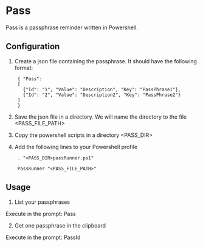 Pass
====

Pass is a passphrase reminder written in Powershell.


Configuration
-------------
1. Create a json file containing the passphrase. It should have the following format:

        { "Pass":
        [
          {"Id": "1", "Value": "Description", "Key": "PassPhrase1"},
          {"Id": "2", "Value": "Description2", "Key": "PassPhrase2"}
        ]
        }

2. Save the json file in a directory. We will name the directory to the file <PASS_FILE_PATH>
3. Copy the powershell scripts in a directory <PASS_DIR>
4. Add the following lines to your Powershell profile

        . "<PASS_DIR>passRunner.ps1" 

        PassRunner "<PASS_FILE_PATH>"

Usage
-----

1. List your passphrases

Execute in the prompt: Pass

2. Get one passphrase in the clipboard

Execute in the prompt: PassId <Id>
